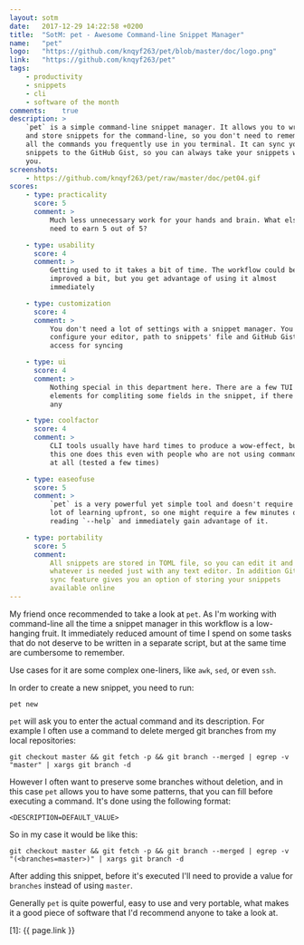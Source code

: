 ```yaml
---
layout: sotm
date:   2017-12-29 14:22:58 +0200
title:  "SotM: pet - Awesome Command-line Snippet Manager"
name:   "pet"
logo:   "https://github.com/knqyf263/pet/blob/master/doc/logo.png"
link:   "https://github.com/knqyf263/pet"
tags:
    - productivity
    - snippets
    - cli
    - software of the month
comments:    true
description: >
    `pet` is a simple command-line snippet manager. It allows you to write
    and store snippets for the command-line, so you don't need to remember
    all the commands you frequently use in you terminal. It can sync your
    snippets to the GitHub Gist, so you can always take your snippets with
    you.
screenshots:
    - https://github.com/knqyf263/pet/raw/master/doc/pet04.gif
scores:
    - type: practicality
      score: 5
      comment: >
          Much less unnecessary work for your hands and brain. What else you
          need to earn 5 out of 5?

    - type: usability
      score: 4
      comment: >
          Getting used to it takes a bit of time. The workflow could be
          improved a bit, but you get advantage of using it almost
          immediately

    - type: customization
      score: 4
      comment: >
          You don't need a lot of settings with a snippet manager. You can
          configure your editor, path to snippets' file and GitHub Gist
          access for syncing

    - type: ui
      score: 4
      comment: >
          Nothing special in this department here. There are a few TUI
          elements for compliting some fields in the snippet, if there are
          any

    - type: coolfactor
      score: 4
      comment: >
          CLI tools usually have hard times to produce a wow-effect, but
          this one does this even with people who are not using command-line
          at all (tested a few times)

    - type: easeofuse
      score: 5
      comment: >
          `pet` is a very powerful yet simple tool and doesn't require a
          lot of learning upfront, so one might require a few minutes of
          reading `--help` and immediately gain advantage of it.

    - type: portability
      score: 5
      comment:
          All snippets are stored in TOML file, so you can edit it and do
          whatever is needed just with any text editor. In addition GitHub
          sync feature gives you an option of storing your snippets
          available online
---
```

My friend once recommended to take a look at `pet`. As I'm working with
command-line all the time a snippet manager in this workflow is a
low-hanging fruit. It immediately reduced amount of time I spend on some
tasks that do not deserve to be written in a separate script, but at the
same time are cumbersome to remember.

Use cases for it are some complex one-liners, like `awk`, `sed`, or even
`ssh`.

In order to create a new snippet, you need to run:

```
pet new
```

`pet` will ask you to enter the actual command and its description. For
example I often use a command to delete merged git branches from my local
repositories:

```
git checkout master && git fetch -p && git branch --merged | egrep -v "master" | xargs git branch -d
```

However I often want to preserve some branches without deletion, and in
this case `pet` allows you to have some patterns, that you can fill before
executing a command. It's done using the following format:

```
<DESCRIPTION=DEFAULT_VALUE>
```

So in my case it would be like this:

```
git checkout master && git fetch -p && git branch --merged | egrep -v "(<branches=master>)" | xargs git branch -d
```

After adding this snippet, before it's executed I'll need to provide a value
for `branches` instead of using `master`.

Generally `pet` is quite powerful, easy to use and very portable, what makes
it a good piece of software that I'd recommend anyone to take a look at.

[1]: {{ page.link }}
